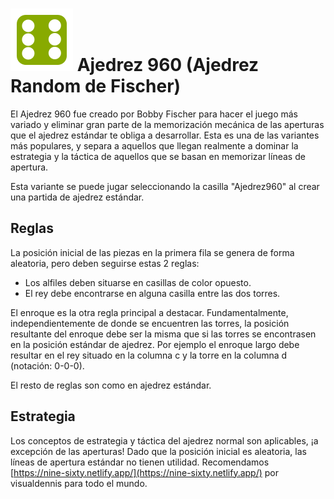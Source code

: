 # ![960](https://github.com/gbtami/pychess-variants/blob/master/static/icons/960.svg) Ajedrez 960 (Ajedrez Random de Fischer)

El Ajedrez 960 fue creado por Bobby Fischer para hacer el juego más variado y eliminar gran parte de la memorización mecánica de las aperturas que el ajedrez estándar te obliga a desarrollar. Esta es una de las variantes más populares, y separa a aquellos que llegan realmente a dominar la estrategia y la táctica de aquellos que se basan en memorizar líneas de apertura.

Esta variante se puede jugar seleccionando la casilla "Ajedrez960" al crear una partida de ajedrez estándar.

## Reglas

La posición inicial de las piezas en la primera fila se genera de forma aleatoria, pero deben seguirse estas 2 reglas:

* Los alfiles deben situarse en casillas de color opuesto.
* El rey debe encontrarse en alguna casilla entre las dos torres.

El enroque es la otra regla principal a destacar. Fundamentalmente, independientemente de donde se encuentren las torres, la posición resultante del enroque debe ser la misma que si las torres se encontrasen en la posición estándar de ajedrez. Por ejemplo el enroque largo debe resultar en el rey situado en la columna c y la torre en la columna d (notación: 0-0-0).

El resto de reglas son como en ajedrez estándar.

## Estrategia

Los conceptos de estrategia y táctica del ajedrez normal son aplicables, ¡a excepción de las aperturas! Dado que la posición inicial es aleatoria, las líneas de apertura estándar no tienen utilidad.
Recomendamos [https://nine-sixty.netlify.app/](https://nine-sixty.netlify.app/) por visualdennis para todo el mundo.
